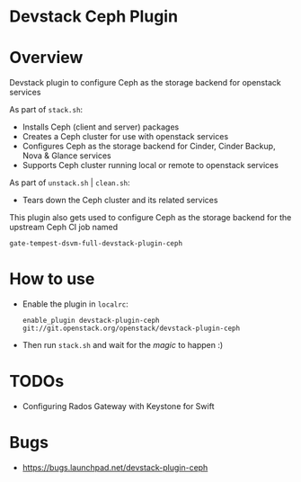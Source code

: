 Devstack Ceph Plugin
====================

# Overview

Devstack plugin to configure Ceph as the storage backend for openstack services

As part of ```stack.sh```:

* Installs Ceph (client and server) packages
* Creates a Ceph cluster for use with openstack services
* Configures Ceph as the storage backend for Cinder, Cinder Backup, Nova & Glance services
* Supports Ceph cluster running local or remote to openstack services

As part of ```unstack.sh``` | ```clean.sh```:

* Tears down the Ceph cluster and its related services

This plugin also gets used to configure Ceph as the storage backend for the upstream Ceph CI job named

```gate-tempest-dsvm-full-devstack-plugin-ceph```

# How to use

* Enable the plugin in ```localrc```:

    ```enable_plugin devstack-plugin-ceph git://git.openstack.org/openstack/devstack-plugin-ceph```

* Then run ```stack.sh``` and wait for the _magic_ to happen :)

# TODOs

* Configuring Rados Gateway with Keystone for Swift

# Bugs

* https://bugs.launchpad.net/devstack-plugin-ceph

